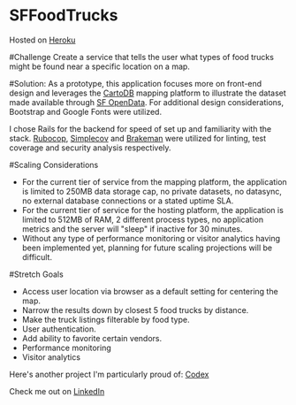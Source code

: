 # SFFoodTrucks
Hosted on [Heroku](http://foodtrucks-in-sf.herokuapp.com/)

#Challenge
Create a service that tells the user what types of food trucks might be found near a specific location on a map.

#Solution:
As a prototype, this application focuses more on front-end design and leverages the [CartoDB](https://cartodb.com/) mapping platform to illustrate the dataset made available through [SF OpenData](https://data.sfgov.org/). For additional design considerations, Bootstrap and Google Fonts were utilized.

I chose Rails for the backend for speed of set up and familiarity with the stack. [Rubocop](https://github.com/bbatsov/rubocop),  [Simplecov](https://github.com/colszowka/simplecov) and [Brakeman](https://github.com/presidentbeef/brakeman) were utilized for linting, test coverage and security analysis respectively.

#Scaling Considerations
- For the current tier of service from the mapping platform, the application is limited to 250MB data storage cap, no private datasets, no datasync, no external database connections or a stated uptime SLA.
- For the current tier of service for the hosting platform, the application is limited to 512MB of RAM, 2 different process types, no application metrics and the server will "sleep" if inactive for 30 minutes.
- Without any type of performance monitoring or visitor analytics having been implemented yet, planning for future scaling projections will be difficult.

#Stretch Goals
- Access user location via browser as a default setting for centering the map.
- Narrow the results down by closest 5 food trucks by distance.
- Make the truck listings filterable by food type.
- User authentication.
- Add ability to favorite certain vendors.
- Performance monitoring
- Visitor analytics

Here's another project I'm particularly proud of: [Codex](https://github.com/benvogcodes/codexproject)

Check me out on [LinkedIn](https://www.linkedin.com/in/benjaminvoglewede)
